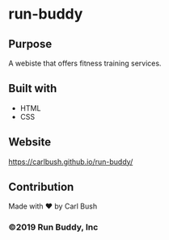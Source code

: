 # run-buddy

## Purpose
A webiste that offers fitness training services.

## Built with
* HTML
* CSS

## Website
https://carlbush.github.io/run-buddy/

## Contribution
Made with ❤️ by Carl Bush

### ©️2019 Run Buddy, Inc 
